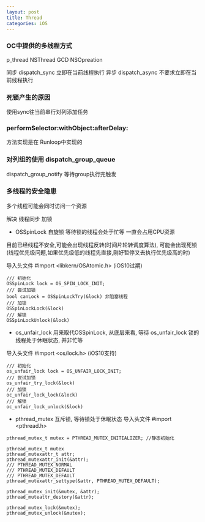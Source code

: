 ```yaml
---
layout: post
title: Thread
categories: iOS
---
```


### OC中提供的多线程方式

p_thread
NSThread
GCD
NSOpreation


同步 dispatch_sync   立即在当前线程执行
异步 dispatch_async  不要求立即在当前线程执行


### 死锁产生的原因

使用sync往当前串行对列添加任务

### performSelector:withObject:afterDelay:

方法实现是在 Runloop中实现的


### 对列组的使用 dispatch_group_queue

dispatch_group_notify 等待group执行完触发

### 多线程的安全隐患

多个线程可能会同时访问一个资源

解决 线程同步 加锁

* OSSpinLock 自旋锁 等待锁的线程会处于忙等 一直会占用CPU资源

目前已经线程不安全,可能会出现线程反转(时间片轮转调度算法), 可能会出现死锁(线程优先级问题,如果优先级低的线程先直接,刚好暂停又去执行优先级高的时)

导入头文件 #import <libkern/OSAtomic.h> (iOS10过期)

```
/// 初始化
OSSpinLock lock = OS_SPIN_LOCK_INIT;
/// 尝试加锁
bool canLock = OSSpinLockTry(&lock) 非阻塞线程
/// 加锁
OSSpinLockLock(&lock)
/// 解锁
OSSpinLockUnlock(&lock)
```

* os_unfair_lock 用来取代OSSpinLock, 从底层来看, 等待 os_unfair_lock 锁的线程处于休眠状态, 并非忙等

导入头文件 #import <os/lock.h> (iOS10支持)

```
/// 初始化
os_unfair_lock lock = OS_UNFAIR_LOCK_INIT;
/// 尝试加锁
os_unfair_try_lock(&lock)
/// 加锁
oc_unfair_lock_lock(&lock)
/// 解锁
oc_unfair_lock_unlock(&lock)
```
* pthread_mutex 互斥锁, 等待锁处于休眠状态
导入头文件 #import <pthread.h>

```
pthread_mutex_t mutex = PTHREAD_MUTEX_INITIALIZER; //静态初始化

pthread_mutex_t mutex
pthread_mutexattr_t attr;
pthread_mutexattr_init(&attr);
/// PTHREAD_MUTEX_NORMAL
/// PTHREAD_MUTEX_DEFAULT
/// PTHREAD_MUTEX_DEFAULT
pthread_mutexattr_settype(&attr, PTHREAD_MUTEX_DEFAULT);

pthread_mutex_init(&mutex, &attr);
pthread_muteattr_destory(&attr);

pthread_mutex_lock(&mutex);
pthread_mutex_unlock(&mutex);

```